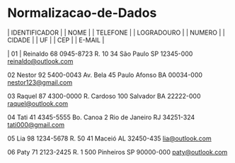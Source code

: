 # Normalizacao-de-Dados

| IDENTIFICADOR	|    | NOME |	  | TELEFONE |   | LOGRADOURO |	   | NUMERO |	   | CIDADE |	  | UF |	  | CEP |	  | E-MAIL |

|      01	      |   Reinaldo	 68 0945-8723	     R. 10	     34	       São Paulo	   SP	        12345-000	      reinaldo@outlook.com

02	           Nestor	   92 5400-0043	    Av. Bela	   45	      Paulo Afonso	 BA	        00034-000	      nestor123@gmail.com

03	           Raquel	   87 4300-0000	   R. Cardoso	   100	      Salvador	   BA	        22222-000	       raquel@outlook.com

04	            Tati	   41 4345-5555	    Bo. Canoa	    2	     Rio de Janeiro	 RJ	        34251-324	        tati000@gmail.com

05	            Lia	     98 1234-5678	      R. 50	     41	        Maceió	     AL	        32450-435	         lia@outlook.com

06	            Paty	   71 2123-2425	      R. 1	     500	     Pinheiros	   SP	        90000-000	        paty@outlook.com

